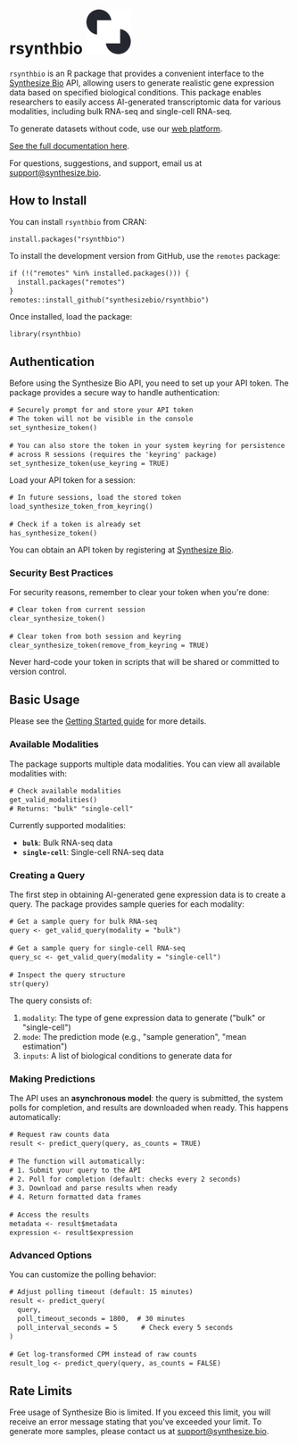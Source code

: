 # rsynthbio <img src="assets/logomark.png" style="width: 80px;" alt="Logomark">

`rsynthbio` is an R package that provides a convenient interface to the [Synthesize Bio](https://www.synthesize.bio/) API, allowing users to generate realistic gene expression data based on specified biological conditions. This package enables researchers to easily access AI-generated transcriptomic data for various modalities, including bulk RNA-seq and single-cell RNA-seq.

To generate datasets without code, use our [web platform](https://app.synthesize.bio/datasets/).

[See the full documentation here](https://synthesizebio.github.io/rsynthbio/).

For questions, suggestions, and support, email us at [support@synthesize.bio](mailto:support@synthesize.bio).

## How to Install

You can install `rsynthbio` from CRAN:

```
install.packages("rsynthbio")
```

To install the development version from GitHub, use the `remotes` package:

```
if (!("remotes" %in% installed.packages())) {
  install.packages("remotes")
}
remotes::install_github("synthesizebio/rsynthbio")
```

Once installed, load the package:

```
library(rsynthbio)
```

## Authentication

Before using the Synthesize Bio API, you need to set up your API token. The package provides a secure way to handle authentication:

```
# Securely prompt for and store your API token
# The token will not be visible in the console
set_synthesize_token()

# You can also store the token in your system keyring for persistence
# across R sessions (requires the 'keyring' package)
set_synthesize_token(use_keyring = TRUE)
```

Load your API token for a session:

```
# In future sessions, load the stored token
load_synthesize_token_from_keyring()

# Check if a token is already set
has_synthesize_token()
```

You can obtain an API token by registering at [Synthesize Bio](https://app.synthesize.bio).

### Security Best Practices

For security reasons, remember to clear your token when you're done:

```
# Clear token from current session
clear_synthesize_token()

# Clear token from both session and keyring
clear_synthesize_token(remove_from_keyring = TRUE)
```

Never hard-code your token in scripts that will be shared or committed to version control.

## Basic Usage

Please see the [Getting Started guide](https://synthesizebio.github.io/rsynthbio/articles/getting-started.html) for more details.

### Available Modalities

The package supports multiple data modalities. You can view all available modalities with:

```
# Check available modalities
get_valid_modalities()
# Returns: "bulk" "single-cell"
```

Currently supported modalities:

- **`bulk`**: Bulk RNA-seq data
- **`single-cell`**: Single-cell RNA-seq data

### Creating a Query

The first step in obtaining AI-generated gene expression data is to create a query. The package provides sample queries for each modality:

```
# Get a sample query for bulk RNA-seq
query <- get_valid_query(modality = "bulk")

# Get a sample query for single-cell RNA-seq
query_sc <- get_valid_query(modality = "single-cell")

# Inspect the query structure
str(query)
```

The query consists of:

1. `modality`: The type of gene expression data to generate ("bulk" or "single-cell")
2. `mode`: The prediction mode (e.g., "sample generation", "mean estimation")
3. `inputs`: A list of biological conditions to generate data for

### Making Predictions

The API uses an **asynchronous model**: the query is submitted, the system polls for completion, and results are downloaded when ready. This happens automatically:

```
# Request raw counts data
result <- predict_query(query, as_counts = TRUE)

# The function will automatically:
# 1. Submit your query to the API
# 2. Poll for completion (default: checks every 2 seconds)
# 3. Download and parse results when ready
# 4. Return formatted data frames

# Access the results
metadata <- result$metadata
expression <- result$expression
```

### Advanced Options

You can customize the polling behavior:

```
# Adjust polling timeout (default: 15 minutes)
result <- predict_query(
  query,
  poll_timeout_seconds = 1800,  # 30 minutes
  poll_interval_seconds = 5      # Check every 5 seconds
)

# Get log-transformed CPM instead of raw counts
result_log <- predict_query(query, as_counts = FALSE)
```

## Rate Limits

Free usage of Synthesize Bio is limited.
If you exceed this limit, you will receive an error message stating that you've exceeded your limit.
To generate more samples, please contact us at [support@synthesize.bio](mailto:support@synthesize.bio).
